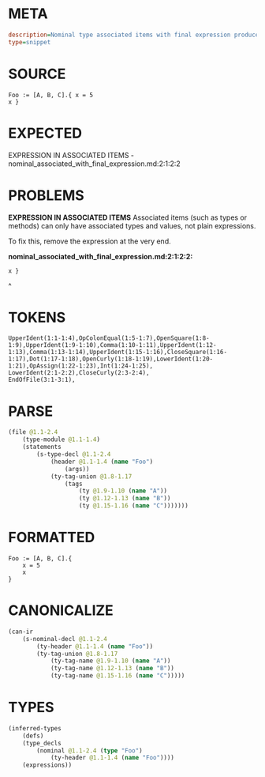 # META
~~~ini
description=Nominal type associated items with final expression produces error
type=snippet
~~~
# SOURCE
~~~roc
Foo := [A, B, C].{ x = 5
x }
~~~
# EXPECTED
EXPRESSION IN ASSOCIATED ITEMS - nominal_associated_with_final_expression.md:2:1:2:2
# PROBLEMS
**EXPRESSION IN ASSOCIATED ITEMS**
Associated items (such as types or methods) can only have associated types and values, not plain expressions.

To fix this, remove the expression at the very end.

**nominal_associated_with_final_expression.md:2:1:2:2:**
```roc
x }
```
^


# TOKENS
~~~zig
UpperIdent(1:1-1:4),OpColonEqual(1:5-1:7),OpenSquare(1:8-1:9),UpperIdent(1:9-1:10),Comma(1:10-1:11),UpperIdent(1:12-1:13),Comma(1:13-1:14),UpperIdent(1:15-1:16),CloseSquare(1:16-1:17),Dot(1:17-1:18),OpenCurly(1:18-1:19),LowerIdent(1:20-1:21),OpAssign(1:22-1:23),Int(1:24-1:25),
LowerIdent(2:1-2:2),CloseCurly(2:3-2:4),
EndOfFile(3:1-3:1),
~~~
# PARSE
~~~clojure
(file @1.1-2.4
	(type-module @1.1-1.4)
	(statements
		(s-type-decl @1.1-2.4
			(header @1.1-1.4 (name "Foo")
				(args))
			(ty-tag-union @1.8-1.17
				(tags
					(ty @1.9-1.10 (name "A"))
					(ty @1.12-1.13 (name "B"))
					(ty @1.15-1.16 (name "C")))))))
~~~
# FORMATTED
~~~roc
Foo := [A, B, C].{
	x = 5
	x
}
~~~
# CANONICALIZE
~~~clojure
(can-ir
	(s-nominal-decl @1.1-2.4
		(ty-header @1.1-1.4 (name "Foo"))
		(ty-tag-union @1.8-1.17
			(ty-tag-name @1.9-1.10 (name "A"))
			(ty-tag-name @1.12-1.13 (name "B"))
			(ty-tag-name @1.15-1.16 (name "C")))))
~~~
# TYPES
~~~clojure
(inferred-types
	(defs)
	(type_decls
		(nominal @1.1-2.4 (type "Foo")
			(ty-header @1.1-1.4 (name "Foo"))))
	(expressions))
~~~
